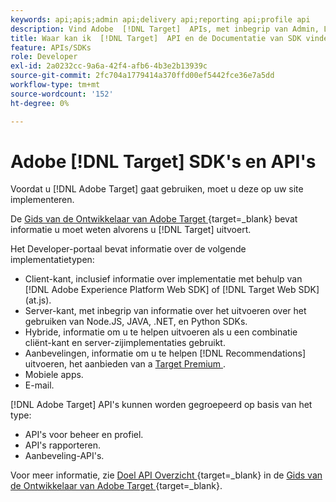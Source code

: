 ```yaml
---
keywords: api;apis;admin api;delivery api;reporting api;profile api
description: Vind Adobe  [!DNL Target]  APIs, met inbegrip van Admin, Levering, het Melden, en Profiel APIs.
title: Waar kan ik  [!DNL Target]  API en de Documentatie van SDK vinden?
feature: APIs/SDKs
role: Developer
exl-id: 2a0232cc-9a6a-42f4-afb6-4b3e2b13939c
source-git-commit: 2fc704a1779414a370ffd00ef5442fce36e7a5dd
workflow-type: tm+mt
source-wordcount: '152'
ht-degree: 0%

---
```


# Adobe [!DNL Target] SDK&#39;s en API&#39;s

Voordat u [!DNL Adobe Target] gaat gebruiken, moet u deze op uw site implementeren.

De [ Gids van de Ontwikkelaar van Adobe Target ](https://experienceleague.adobe.com/docs/target-dev/developer/overview.html?lang=nl-NL){target=_blank} bevat informatie u moet weten alvorens u [!DNL Target] uitvoert.

Het Developer-portaal bevat informatie over de volgende implementatietypen:

* Client-kant, inclusief informatie over implementatie met behulp van [!DNL Adobe Experience Platform Web SDK] of [!DNL Target Web SDK] (at.js).
* Server-kant, met inbegrip van informatie over het uitvoeren over het gebruiken van Node.JS, JAVA, .NET, en Python SDKs.
* Hybride, informatie om u te helpen uitvoeren als u een combinatie cliënt-kant en server-zijimplementaties gebruikt.
* Aanbevelingen, informatie om u te helpen [!DNL Recommendations] uitvoeren, het aanbieden van a [ Target Premium ](/help/main/c-intro/intro.md#premium).
* Mobiele apps.
* E-mail.

[!DNL Adobe Target] API&#39;s kunnen worden gegroepeerd op basis van het type:

* API&#39;s voor beheer en profiel.
* API&#39;s rapporteren.
* Aanbeveling-API&#39;s.

Voor meer informatie, zie [ Doel API Overzicht ](https://experienceleague.adobe.com/docs/target-dev/developer/implementation/before-implement/considerations-before-you-implement-target.html?lang=nl-NL){target=_blank} in de [ Gids van de Ontwikkelaar van Adobe Target ](https://experienceleague.adobe.com/docs/target-dev/developer/overview.html?lang=nl-NL){target=_blank}.
